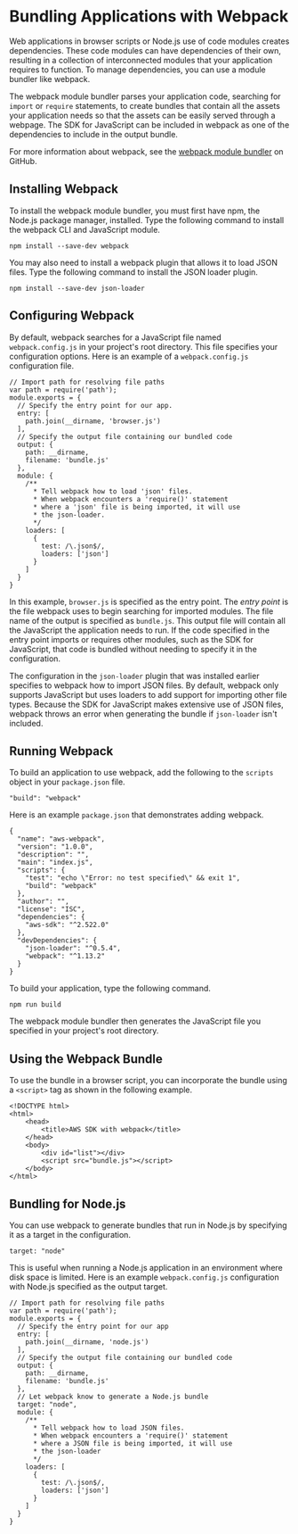 # Bundling Applications with Webpack<a name="webpack"></a>

Web applications in browser scripts or Node\.js use of code modules creates dependencies\. These code modules can have dependencies of their own, resulting in a collection of interconnected modules that your application requires to function\. To manage dependencies, you can use a module bundler like webpack\.

The webpack module bundler parses your application code, searching for `import` or `require` statements, to create bundles that contain all the assets your application needs so that the assets can be easily served through a webpage\. The SDK for JavaScript can be included in webpack as one of the dependencies to include in the output bundle\.



For more information about webpack, see the [webpack module bundler](https://webpack.github.io/) on GitHub\.

## Installing Webpack<a name="webpack-installing"></a>

To install the webpack module bundler, you must first have npm, the Node\.js package manager, installed\. Type the following command to install the webpack CLI and JavaScript module\.

```
npm install --save-dev webpack
```

You may also need to install a webpack plugin that allows it to load JSON files\. Type the following command to install the JSON loader plugin\.

```
npm install --save-dev json-loader
```

## Configuring Webpack<a name="webpack-configuring"></a>

By default, webpack searches for a JavaScript file named `webpack.config.js` in your project's root directory\. This file specifies your configuration options\. Here is an example of a `webpack.config.js` configuration file\.

```
// Import path for resolving file paths
var path = require('path');
module.exports = {
  // Specify the entry point for our app.
  entry: [
    path.join(__dirname, 'browser.js')
  ],
  // Specify the output file containing our bundled code
  output: {
    path: __dirname,
    filename: 'bundle.js'
  },
  module: {
    /**
      * Tell webpack how to load 'json' files. 
      * When webpack encounters a 'require()' statement
      * where a 'json' file is being imported, it will use
      * the json-loader.  
      */
    loaders: [
      {
        test: /\.json$/, 
        loaders: ['json']
      }
    ]
  }
}
```

In this example, `browser.js` is specified as the entry point\. The *entry point* is the file webpack uses to begin searching for imported modules\. The file name of the output is specified as `bundle.js`\. This output file will contain all the JavaScript the application needs to run\. If the code specified in the entry point imports or requires other modules, such as the SDK for JavaScript, that code is bundled without needing to specify it in the configuration\.

The configuration in the `json-loader` plugin that was installed earlier specifies to webpack how to import JSON files\. By default, webpack only supports JavaScript but uses loaders to add support for importing other file types\. Because the SDK for JavaScript makes extensive use of JSON files, webpack throws an error when generating the bundle if `json-loader` isn't included\.

## Running Webpack<a name="webpack-running"></a>

To build an application to use webpack, add the following to the `scripts` object in your `package.json` file\.

```
"build": "webpack"
```

Here is an example `package.json` that demonstrates adding webpack\.

```
{
  "name": "aws-webpack",
  "version": "1.0.0",
  "description": "",
  "main": "index.js",
  "scripts": {
    "test": "echo \"Error: no test specified\" && exit 1",
    "build": "webpack"
  },
  "author": "",
  "license": "ISC",
  "dependencies": {
    "aws-sdk": "^2.522.0"
  },
  "devDependencies": {
    "json-loader": "^0.5.4",
    "webpack": "^1.13.2"
  }
}
```

To build your application, type the following command\.

```
npm run build
```

The webpack module bundler then generates the JavaScript file you specified in your project's root directory\.

## Using the Webpack Bundle<a name="webpack-using-bundle"></a>

To use the bundle in a browser script, you can incorporate the bundle using a `<script>` tag as shown in the following example\.

```
<!DOCTYPE html>
<html>
    <head>
        <title>AWS SDK with webpack</title>
    </head> 
    <body>
        <div id="list"></div>
        <script src="bundle.js"></script>
    </body>
</html>
```

## Bundling for Node\.js<a name="webpack-nodejs-bundles"></a>

You can use webpack to generate bundles that run in Node\.js by specifying it as a target in the configuration\.

```
target: "node"
```

This is useful when running a Node\.js application in an environment where disk space is limited\. Here is an example `webpack.config.js` configuration with Node\.js specified as the output target\.

```
// Import path for resolving file paths
var path = require('path');
module.exports = {
  // Specify the entry point for our app
  entry: [
    path.join(__dirname, 'node.js')
  ],
  // Specify the output file containing our bundled code
  output: {
    path: __dirname,
    filename: 'bundle.js'
  },
  // Let webpack know to generate a Node.js bundle
  target: "node",
  module: {
    /**
      * Tell webpack how to load JSON files.
      * When webpack encounters a 'require()' statement
      * where a JSON file is being imported, it will use
      * the json-loader
      */
    loaders: [
      {
        test: /\.json$/, 
        loaders: ['json']
      }
    ]
  }
}
```